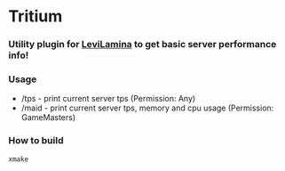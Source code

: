 # Tritium
### Utility plugin for [LeviLamina](https://github.com/LiteLDev/LeviLamina) to get basic server performance info!

### Usage
+ /tps - print current server tps (Permission: Any)
+ /maid - print current server tps, memory and cpu usage (Permission: GameMasters)

### How to build
```
xmake
```
